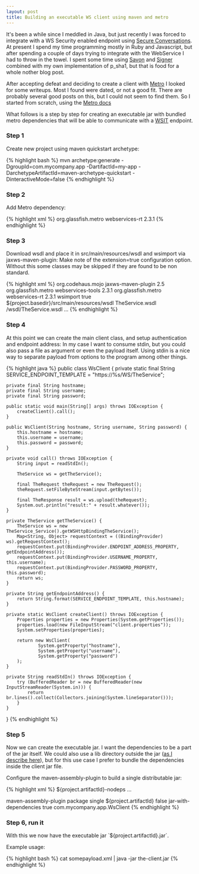 ```yaml
---
layout: post
title: Building an executable WS client using maven and metro
---
```


It's been a while since I meddled in Java, but just recently I was forced to integrate with a WS Security enabled endpoint using [Secure Conversations](http://docs.oasis-open.org/ws-sx/ws-secureconversation/200512/ws-secureconversation-1.3-os.html).
At present I spend my time programming mostly in Ruby and Javascript, but after spending a couple of days trying to integrate
with the WebService I had to throw in the towel. I spent some time using [Savon](https://github.com/savonrb/savon) and [Signer](https://github.com/ebeigarts/signer/)
combined with my own implementation of p\_sha1, but that is food for a whole nother blog post.

After accepting defeat and deciding to create a client with [Metro](https://javaee.github.io/metro/) I looked for some writeups. Most I found were dated, or not a good fit.
There are probably several good posts on this, but I could not seem to find them. So I started from scratch, using the [Metro docs](https://javaee.github.io/metro/doc/user-guide/ch02.html#using-metro-in-a-maven-project)

What follows is a step by step for creating an executable jar with bundled metro dependencies that will be able to communicate with a [WSIT](https://docs.oracle.com/cd/E17802_01/webservices/webservices/reference/tutorials/wsit/doc/index.html) endpoint.

### Step 1

Create new project using maven quickstart archetype:

{% highlight bash %}
mvn archetype:generate -DgroupId=com.mycompany.app -DartifactId=my-app -DarchetypeArtifactId=maven-archetype-quickstart -DinteractiveMode=false
{% endhighlight %}

### Step 2

Add Metro dependency:

{% highlight xml %}
<dependency>
  <groupId>org.glassfish.metro</groupId>
  <artifactId>webservices-rt</artifactId>
  <version>2.3.1</version>
</dependency>
{% endhighlight %}

### Step 3

Download wsdl and place it in src/main/resources/wsdl and wsimport via jaxws-maven-plugin:
Make note of the extension=true configuration option. Without this some classes may be skipped if
they are found to be non standard.

{% highlight xml %}
<plugins>
  <plugin>
      <groupId>org.codehaus.mojo</groupId>
      <artifactId>jaxws-maven-plugin</artifactId>
      <version>2.5</version>
      <dependencies>
          <dependency>
              <groupId>org.glassfish.metro</groupId>
              <artifactId>webservices-tools</artifactId>
              <version>2.3.1</version>
          </dependency>
          <dependency>
              <groupId>org.glassfish.metro</groupId>
              <artifactId>webservices-rt</artifactId>
              <version>2.3.1</version>
          </dependency>
      </dependencies>
      <executions>
          <execution>
              <goals>
                  <goal>wsimport</goal>
              </goals>
              <configuration>
                  <extension>true</extension>
                  <wsdlDirectory>${project.basedir}/src/main/resources/wsdl</wsdlDirectory>
                  <wsdlFiles>
                      <wsdlFile>TheService.wsdl</wsdlFile>
                  </wsdlFiles>
                  <wsdlLocation>/wsdl/TheService.wsdl</wsdlLocation>
              </configuration>
          </execution>
      </executions>
  </plugin>
  ...
</plugins>
{% endhighlight %}

### Step 4

At this point we can create the main client class, and setup authentication and endpoint address:
In my case I want to consume stdin, but you could also pass a file as argument or even the payload itself.
Using stdin is a nice way to separate payload from options to the program among other things.

{% highlight java %}
public class WsClient {
    private static final String SERVICE_ENDPOINT_TEMPLATE = "https://%s/WS/TheService";

    private final String hostname;
    private final String username;
    private final String password;

    public static void main(String[] args) throws IOException {
        createClient().call();
    }

    public WsClient(String hostname, String username, String password) {
        this.hostname = hostname;
        this.username = username;
        this.password = password;
    }

    private void call() throws IOException {
        String input = readStdIn();

        TheService ws = getTheService();

        final TheRequest theRequest = new TheRequest();
        theRequest.setFileByteStream(input.getBytes());

        final TheResponse result = ws.upload(theRequest);
        System.out.println("result:" + result.whatever());
    }

    private TheService getTheService() {
        TheService ws = new TheService_Service().getWSHttpBindingTheService();
        Map<String, Object> requestContext = ((BindingProvider) ws).getRequestContext();
        requestContext.put(BindingProvider.ENDPOINT_ADDRESS_PROPERTY, getEndpointAddress());
        requestContext.put(BindingProvider.USERNAME_PROPERTY, this.username);
        requestContext.put(BindingProvider.PASSWORD_PROPERTY, this.password);
        return ws;
    }

    private String getEndpointAddress() {
        return String.format(SERVICE_ENDPOINT_TEMPLATE, this.hostname);
    }

    private static WsClient createClient() throws IOException {
        Properties properties = new Properties(System.getProperties());
        properties.load(new FileInputStream("client.properties"));
        System.setProperties(properties);

        return new WsClient(
                System.getProperty("hostname"),
                System.getProperty("username"),
                System.getProperty("password")
        );
    }

    private String readStdIn() throws IOException {
        try (BufferedReader br = new BufferedReader(new InputStreamReader(System.in))) {
            return br.lines().collect(Collectors.joining(System.lineSeparator()));
        }
    }
}
{% endhighlight %}

### Step 5

Now we can create the executable jar. I want the dependencies to be a part of the jar itself. We could also use
a lib directory outside the jar ([as I describe here](http://glxn.net/2010/08/17/making-a-swing-project-using-intellij-idea-and-gui-builder-with-maven-including-executable-jar)),
but for this use case I prefer to bundle the dependencies inside the client jar file.

Configure the maven-assembly-plugin to build a single distributable jar:

{% highlight xml %}
<plugins>
  <finalName>${project.artifactId}-nodeps</finalName>
  ...

  <plugin>
    <artifactId>maven-assembly-plugin</artifactId>
    <executions>
        <execution>
            <phase>package</phase>
            <goals>
                <goal>single</goal>
            </goals>
        </execution>
    </executions>
    <configuration>
        <finalName>${project.artifactId}</finalName>
        <appendAssemblyId>false</appendAssemblyId>
        <descriptorRefs>
            <descriptorRef>jar-with-dependencies</descriptorRef>
        </descriptorRefs>
        <archive>
            <manifest>
                <addClasspath>true</addClasspath>
                <mainClass>com.mycompany.app.WsClient</mainClass>
            </manifest>
        </archive>
    </configuration>
  </plugin>
</plugins>
{% endhighlight %}

### Step 6, run it

With this we now have the executable jar \`${project.artifactId}.jar\`.

Example usage:

{% highlight bash %}
cat somepayload.xml | java -jar the-client.jar
{% endhighlight %}
